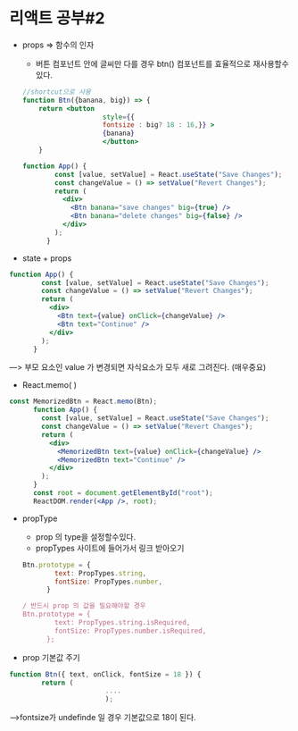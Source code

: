 # 리액트 공부#2

- props ⇒ 함수의 인자
    - 버튼 컴포넌트 안에 글씨만 다를 경우 btn() 컴포넌트를 효율적으로 재사용할수있다.
    
    ```jsx
    //shortcut으로 사용
    function Btn({banana, big}) => {
    	return <button
    					style={{
    					fontsize : big? 18 : 16,}} >
    					{banana}
    					</button>
    	}
    
    function App() {
            const [value, setValue] = React.useState("Save Changes");
            const changeValue = () => setValue("Revert Changes");
            return (
              <div>
                <Btn banana="save changes" big={true} />
                <Btn banana="delete changes" big={false} />
              </div>
            );
          }
    ```
    

- state + props

```jsx
function App() {
        const [value, setValue] = React.useState("Save Changes");
        const changeValue = () => setValue("Revert Changes");
        return (
          <div>
            <Btn text={value} onClick={changeValue} />
            <Btn text="Continue" />
          </div>
        );
      }
```

—> 부모 요소인 value 가 변경되면 자식요소가 모두 새로 그려진다. (매우중요)

- React.memo( )

```jsx
const MemorizedBtn = React.memo(Btn);
      function App() {
        const [value, setValue] = React.useState("Save Changes");
        const changeValue = () => setValue("Revert Changes");
        return (
          <div>
            <MemorizedBtn text={value} onClick={changeValue} />
            <MemorizedBtn text="Continue" />
          </div>
        );
      }
      const root = document.getElementById("root");
      ReactDOM.render(<App />, root);
```

- propType
    - prop 의 type을 설정할수있다.
    - propTypes 사이트에 들어가서 링크 받아오기
    
    ```jsx
    Btn.prototype = {
            text: PropTypes.string,
            fontSize: PropTypes.number,
          }
    
    / 반드시 prop 의 값을 필요해야할 경우
    Btn.prototype = {
            text: PropTypes.string.isRequired,
            fontSize: PropTypes.number.isRequired,
          };
    ```
    
- prop 기본값 주기

```jsx
function Btn({ text, onClick, fontSize = 18 }) {
        return (
						....
						);
```

—>fontsize가 undefinde 일 경우 기본값으로 18이 된다.